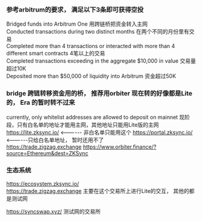 
### 参考arbitrum的要求， 满足以下3条即可获得空投
Bridged funds into Arbitrum One 用跨链桥把资金转入主网  
Conducted transactions during two distinct months 在两个不同的月份里有交易  
Completed more than 4 transactions or interacted with more than 4 different smart contracts 4笔以上的交易  
Completed transactions exceeding in the aggregate $10,000 in value 交易量超过10K  
Deposited more than $50,000 of liquidity into Arbitrum 资金超过50K  
 

### bridge 跨链转移资金用的桥， 推荐用orbiter 现在转的好像都是Lite的， Era 的暂时转不过来
currently, only whitelist addresses are allowed to deposit on mainnet 现阶段，只有白名单的地址才能用主网，其他地址只能用Lite版的主网
https://lite.zksync.io/    <------ 非白名单只能用这个
https://portal.zksync.io/  <------只给白名单地址， 暂时还用不了  
https://trade.zigzag.exchange
https://www.orbiter.finance/?source=Ethereum&dest=ZKSync  

### 生态系统
https://ecosystem.zksync.io/  
https://trade.zigzag.exchange   主要在这个交易所上进行Lite的交互， 其他的都是测试网  

https://syncswap.xyz/ 测试网的交易所

